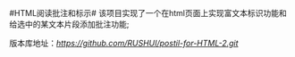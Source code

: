 #HTML阅读批注和标示#
  该项目实现了一个在html页面上实现富文本标识功能和给选中的某文本片段添加批注功能;

  版本库地址：*https://github.com/RUSHUI/postil-for-HTML-2.git*
